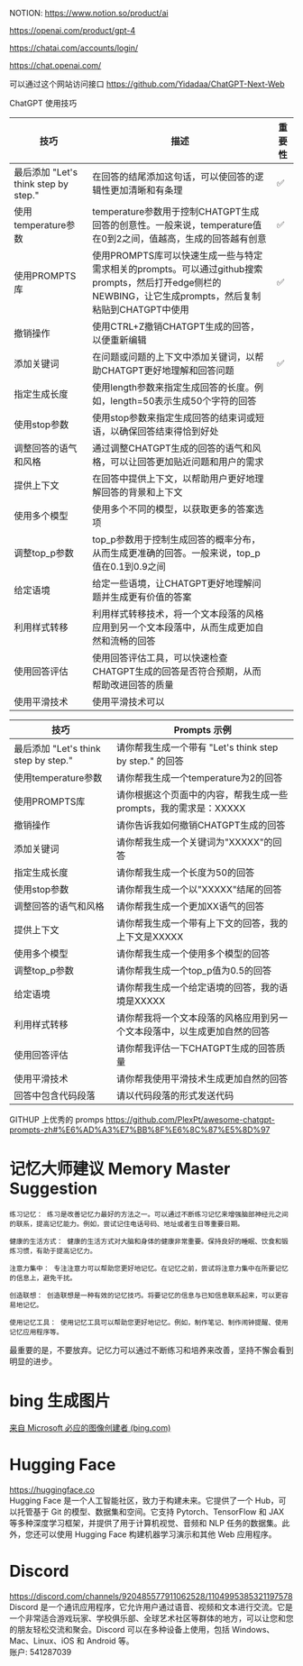 NOTION: https://www.notion.so/product/ai

https://openai.com/product/gpt-4

https://chatai.com/accounts/login/

https://chat.openai.com/

可以通过这个网站访问接口 https://github.com/Yidadaa/ChatGPT-Next-Web

ChatGPT 使用技巧

| 技巧                                 | 描述                                                                                                                                                     | 重要性 |
| ------------------------------------ | -------------------------------------------------------------------------------------------------------------------------------------------------------- | ------ |
| 最后添加 "Let's think step by step." | 在回答的结尾添加这句话，可以使回答的逻辑性更加清晰和有条理                                                                                               | ✅     |
| 使用temperature参数                  | temperature参数用于控制CHATGPT生成回答的创意性。一般来说，temperature值在0到2之间，值越高，生成的回答越有创意                                            | ✅     |
| 使用PROMPTS库                        | 使用PROMPTS库可以快速生成一些与特定需求相关的prompts。可以通过github搜索prompts，然后打开edge侧栏的NEWBING，让它生成prompts，然后复制粘贴到CHATGPT中使用 | ✅     |
| 撤销操作                             | 使用CTRL+Z撤销CHATGPT生成的回答，以便重新编辑                                                                                                            |        |
| 添加关键词                           | 在问题或问题的上下文中添加关键词，以帮助CHATGPT更好地理解和回答问题                                                                                      | ✅     |
| 指定生成长度                         | 使用length参数来指定生成回答的长度。例如，length=50表示生成50个字符的回答                                                                                |        |
| 使用stop参数                         | 使用stop参数来指定生成回答的结束词或短语，以确保回答结束得恰到好处                                                                                       |        |
| 调整回答的语气和风格                 | 通过调整CHATGPT生成的回答的语气和风格，可以让回答更加贴近问题和用户的需求                                                                                |        |
| 提供上下文                           | 在回答中提供上下文，以帮助用户更好地理解回答的背景和上下文                                                                                               |        |
| 使用多个模型                         | 使用多个不同的模型，以获取更多的答案选项                                                                                                                 |        |
| 调整top_p参数                        | top_p参数用于控制生成回答的概率分布，从而生成更准确的回答。一般来说，top_p值在0.1到0.9之间                                                               |        |
| 给定语境                             | 给定一些语境，让CHATGPT更好地理解问题并生成更有价值的答案                                                                                                |        |
| 利用样式转移                         | 利用样式转移技术，将一个文本段落的风格应用到另一个文本段落中，从而生成更加自然和流畅的回答                                                               |        |
| 使用回答评估                         | 使用回答评估工具，可以快速检查CHATGPT生成的回答是否符合预期，从而帮助改进回答的质量                                                                      |        |
| 使用平滑技术                         | 使用平滑技术可以                                                                                                                                         |        |

| 技巧                                 | Prompts 示例                                                             |
| ------------------------------------ | ------------------------------------------------------------------------ |
| 最后添加 "Let's think step by step." | 请你帮我生成一个带有 "Let's think step by step." 的回答                  |
| 使用temperature参数                  | 请你帮我生成一个temperature为2的回答                                     |
| 使用PROMPTS库                        | 请你根据这个页面中的内容，帮我生成一些prompts，我的需求是：XXXXX         |
| 撤销操作                             | 请你告诉我如何撤销CHATGPT生成的回答                                      |
| 添加关键词                           | 请你帮我生成一个关键词为"XXXXX"的回答                                    |
| 指定生成长度                         | 请你帮我生成一个长度为50的回答                                           |
| 使用stop参数                         | 请你帮我生成一个以"XXXXX"结尾的回答                                      |
| 调整回答的语气和风格                 | 请你帮我生成一个更加XX语气的回答                                         |
| 提供上下文                           | 请你帮我生成一个带有上下文的回答，我的上下文是XXXXX                      |
| 使用多个模型                         | 请你帮我生成一个使用多个模型的回答                                       |
| 调整top_p参数                        | 请你帮我生成一个top_p值为0.5的回答                                       |
| 给定语境                             | 请你帮我生成一个给定语境的回答，我的语境是XXXXX                          |
| 利用样式转移                         | 请你帮我将一个文本段落的风格应用到另一个文本段落中，以生成更加自然的回答 |
| 使用回答评估                         | 请你帮我评估一下CHATGPT生成的回答质量                                    |
| 使用平滑技术                         | 请你帮我使用平滑技术生成更加自然的回答                                   |
| 回答中包含代码段落                   | 请以代码段落的形式发送代码                                               |

GITHUP 上优秀的 promps
https://github.com/PlexPt/awesome-chatgpt-prompts-zh#%E6%AD%A3%E7%BB%8F%E6%8C%87%E5%8D%97

# 记忆大师建议   Memory Master Suggestion

    练习记忆： 练习是改善记忆力最好的方法之一。可以通过不断练习记忆来增强脑部神经元之间的联系，提高记忆能力。例如，尝试记住电话号码、地址或者生日等重要日期。

    健康的生活方式： 健康的生活方式对大脑和身体的健康非常重要。保持良好的睡眠、饮食和锻炼习惯，有助于提高记忆力。

    注意力集中： 专注注意力可以帮助您更好地记忆。在记忆之前，尝试将注意力集中在所要记忆的信息上，避免干扰。

    创造联想： 创造联想是一种有效的记忆技巧。将要记忆的信息与已知信息联系起来，可以更容易地记忆。

    使用记忆工具： 使用记忆工具可以帮助您更好地记忆。例如，制作笔记、制作闹钟提醒、使用记忆应用程序等。

最重要的是，不要放弃。记忆力可以通过不断练习和培养来改善，坚持不懈会看到明显的进步。


# bing 生成图片

[来自 Microsoft 必应的图像创建者 (bing.com)](https://www.bing.com/images/create)

# Hugging Face
https://huggingface.co  
Hugging Face 是一个人工智能社区，致力于构建未来。它提供了一个 Hub，可以托管基于 Git 的模型、数据集和空间。它支持 Pytorch、TensorFlow 和 JAX 等多种深度学习框架，并提供了用于计算机视觉、音频和 NLP 任务的数据集。此外，您还可以使用 Hugging Face 构建机器学习演示和其他 Web 应用程序。

# Discord
https://discord.com/channels/920485577911062528/1104995385321197578  
Discord 是一个通讯应用程序，它允许用户通过语音、视频和文本进行交流。它是一个非常适合游戏玩家、学校俱乐部、全球艺术社区等群体的地方，可以让您和您的朋友轻松交流和聚会。Discord 可以在多种设备上使用，包括 Windows、Mac、Linux、iOS 和 Android 等。  
账户: 541287039


